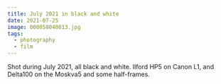 ```yaml
---
title: July 2021 in black and white
date: 2021-07-25
image: 000058040013.jpg
tags:
  - photography
  - film
---
```




Shot during July 2021, all black and white.  Ilford HP5 on Canon L1, and Delta100 on the Moskva5 and some half-frames.


<v-img src="000058040013.jpg" alt="bar" :dirp="dir"></v-img>
<v-img src="000057980003.jpg" alt="bar" :dirp="dir"></v-img>
<v-img src="000058050004.jpg" alt="bar" :dirp="dir"></v-img>
<v-img src="000058040008.jpg" alt="bar" :dirp="dir"></v-img>
<v-img src="000058060030.jpg" alt="bar" :dirp="dir"></v-img>
<v-img src="000058060023.jpg" alt="bar" :dirp="dir"></v-img>
<v-img src="dog edit.pngg" alt="bar" :dirp="dir"></v-img>
<v-img src="000058050014.jpg" alt="bar" :dirp="dir"></v-img>
<v-img src="000058050013.jpg" alt="bar" :dirp="dir"></v-img>
<v-img src="edit guitar.png" alt="bar" :dirp="dir"></v-img>
<v-img src="000058040024.jpg" alt="bar" :dirp="dir"></v-img>
<v-img src="000058050029.jpg" alt="bar" :dirp="dir"></v-img>